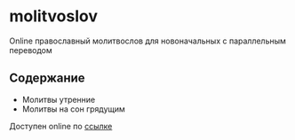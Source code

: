 # molitvoslov

Online православный молитвослов для новоначальных с параллельным переводом

## Содержание
- Молитвы утренние
- Молитвы на сон грядущим

Доступен online по [ссылке](https://morozig.github.io/molitvoslov)
